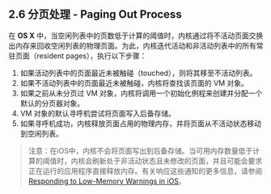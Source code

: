 ## 2.6 分页处理 - Paging Out Process
在 **OS X** 中，当空闲列表中的页数低于计算的阈值时，内核通过将不活动页面交换出内存来回收空闲列表的物理页面。为此，内核迭代活动和非活动列表中的所有常驻页面（resident pages），执行以下步骤：

1. 如果活动列表中的页面最近未被触碰（touched），则将其移至不活动列表。
2. 如果不活动列表中的页面最近未被触碰，内核将查找该页面的 VM 对象。
3. 如果之前从未分页过 VM 对象，内核将调用一个初始化例程来创建并分配一个默认的分页器对象。
4. VM 对象的默认寻呼机尝试将页面写入后备存储。
5. 如果寻呼机成功，内核释放页面占用的物理内存，并将页面从不活动状态移动到空闲列表。

> 注意：在iOS中，内核不会将页面写出到后备存储。当可用内存数量低于计算的阈值时，内核会刷新处于非活动状态且未修改的页面，并且可能会要求正在运行的应用程序直接释放内存。有关响应这些通知的更多信息，请参阅 [Responding to Low-Memory Warnings in iOS](https://developer.apple.com/library/content/documentation/Performance/Conceptual/ManagingMemory/Articles/MemoryAlloc.html#//apple_ref/doc/uid/20001881-SW1)。

